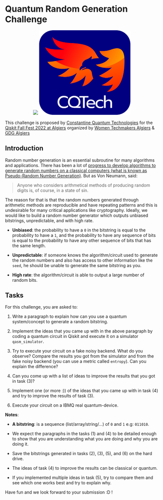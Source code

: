 # Quantum Random Generation Challenge

<p align="middle">
  <img src="https://qiskit-fall-fest-algiers.wtmalgiers.org/_next/static/media/QiskitHero.94cd5459.png" width="375"/>
  <img src="bleu_back_white_text_zoomed.png" width="300"/>
</p>

This challenge is proposed by [Constantine Quantum Technologies](https://cqtech.org/) for the [Qiskit Fall Fest 2022 at Algiers](https://qiskit-fall-fest-algiers.wtmalgiers.org/) organized by [Women Techmakers Algiers](https://www.linkedin.com/company/wtm-algiers/) & [GDG Algiers](https://www.gdgalgiers.com/)

## Introduction

Random number generation is an essential subroutine for many algorithms and applications. There has been a lot of [progress to develop algorithms to generate random numbers on a classical computers (what is known as Pseudo-Random Number Generation)](https://towardsdatascience.com/where-does-python-get-its-random-numbers-from-81dece23b712). But as Von Neumann, said:

> Anyone who considers arithmetical methods of producing random digits is, of course, in a state of sin.

The reason for that is that the random numbers generated through arithmetic methods are reproducible and have repeating patterns and this is undesirable for many critical applications like cryptography. Ideally, we would like to build a random number generator which outputs unbiased bitstrings, unpredictable, and with high rate.

- **Unbiased**: the probability to have a `0` in the bitstring is equal to the probability to have a `1`, and the probability to have any sequence of bits is equal to the probability to have any other sequence of bits that has the same length.

- **Unpredictable**: if someone knows the algorithm/circuit used to generate the random numbers and also has access to other information like the `seed`, he should be unable to generate the same bitstring as you.

- **High rate**: the algorithm/circuit is able to output a large number of random bits.

## Tasks

For this challenge, you are asked to:

1. Write a paragraph to explain how can you use a quantum system/concept to generate a random bitstring.

2. Implement the ideas that you came up with in the above paragraph by coding a quantum circuit in Qiskit and execute it on a simulator `qasm_simulator`.

3. Try to execute your circuit on a fake noisy backend. What do you observe? Compare the results you got from the simulator and from the fake noisy backend (you can use a metric called `entropy`). Can you explain the difference?

4. Can you come up with a list of ideas to improve the results that you got in task (3)?

5. Implement one (or more :)) of the ideas that you came up with in task (4) and try to improve the results of task (3).

6. Execute your circuit on a IBMQ real quantum-device.

**Notes**:

- **A bitstring**: is a sequence (list/array/string/...) of `0` and `1` e.g: `011010`.

- We expect the paragraphs in the tasks (1) and (4) to be detailed enough to show that you are understanding what you are doing and why you are doing it.

- Save the bitstrings generated in tasks (2), (3), (5), and (6) on the hard drive.

- The ideas of task (4) to improve the results can be classical or quantum.

- If you implemented multiple ideas in task (5), try to compare them and see which one works best and try to explain why.

Have fun and we look forward to your submission :D !
